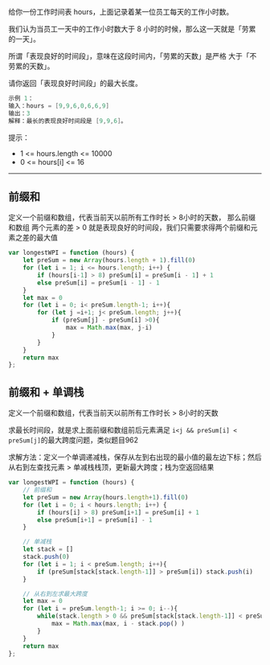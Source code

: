 给你一份工作时间表 hours，上面记录着某一位员工每天的工作小时数。

我们认为当员工一天中的工作小时数大于 8 小时的时候，那么这一天就是「劳累的一天」。

所谓「表现良好的时间段」，意味在这段时间内，「劳累的天数」是严格 大于「不劳累的天数」。

请你返回「表现良好时间段」的最大长度。

```cpp
示例 1：
输入：hours = [9,9,6,0,6,6,9]
输出：3
解释：最长的表现良好时间段是 [9,9,6]。
```

提示：

- 1 <= hours.length <= 10000
- 0 <= hours[i] <= 16

---

## 前缀和

定义一个前缀和数组，代表当前天以前所有工作时长 > 8小时的天数，
那么前缀和数组 两个元素的差 > 0 就是表现良好的时间段，我们只需要求得两个前缀和元素之差的最大值

```javascript
var longestWPI = function (hours) {
    let preSum = new Array(hours.length + 1).fill(0)
    for (let i = 1; i <= hours.length; i++) {
        if (hours[i-1] > 8) preSum[i] = preSum[i - 1] + 1
        else preSum[i] = preSum[i - 1] - 1
    }
    let max = 0
    for (let i = 0; i< preSum.length-1; i++){
        for (let j =i+1; j< preSum.length; j++){
            if (preSum[j] - preSum[i] >0){
                max = Math.max(max, j-i)
            }
        }
    }
    return max
};
```

## 前缀和 + 单调栈

定义一个前缀和数组，代表当前天以前所有工作时长 > 8小时的天数

求最长时间段，就是求上面前缀和数组前后元素满足 `i<j && preSum[i] < preSum[j]`的最大跨度问题，类似题目962

求解方法：定义一个单调递减栈，保存从左到右出现的最小值的最左边下标；然后从右到左查找元素 > 单减栈栈顶，更新最大跨度；栈为空返回结果

```javascript
var longestWPI = function (hours) {
    // 前缀和
    let preSum = new Array(hours.length+1).fill(0)
    for (let i = 0; i < hours.length; i++) {
        if (hours[i] > 8) preSum[i+1] = preSum[i] + 1
        else preSum[i+1] = preSum[i] - 1
    }

    // 单减栈
    let stack = []
    stack.push(0)
    for (let i = 1; i < preSum.length; i++){
        if (preSum[stack[stack.length-1]] > preSum[i]) stack.push(i)
    }

    // 从右到左求最大跨度
    let max = 0
    for (let i = preSum.length-1; i >= 0; i--){
        while(stack.length > 0 && preSum[stack[stack.length-1]] < preSum[i]){
            max = Math.max(max, i - stack.pop() )
        }
    }
    return max
};
```
